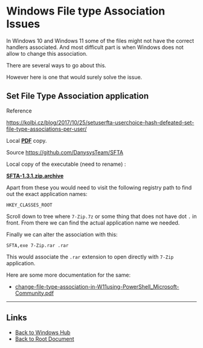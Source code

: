 # Windows File type Association Issues

In Windows 10 and Windows 11 some of the files might not have the correct handlers associated.
And most difficult part is when Windows does not allow to change this association.

There are several ways to go about this.

However here is one that would surely solve the issue.

## Set File Type Association application

Reference 

<https://kolbi.cz/blog/2017/10/25/setuserfta-userchoice-hash-defeated-set-file-type-associations-per-user/>

Local **[PDF](./file-type-assoc-sfta/Set-File-Type-Assoc-SFTA-Danysys.pdf)** copy.

Source <https://github.com/DanysysTeam/SFTA>

Local copy of the executable (need to rename) :

**[SFTA-1.3.1.zip.archive](./file-type-assoc-sfta/SFTA-1.3.1.zip.archive)**

Apart from these you would need to visit the following registry path to find out the exact application names:

```reg
HKEY_CLASSES_ROOT
```

Scroll down to tree where `7-Zip.7z` or some thing that does not have dot `.` in front. From there we can find the actual application name we needed.

Finally we can alter the association with this:

```
SFTA,exe 7-Zip.rar .rar
```

This would associate the `.rar` extension to open directly with `7-Zip` application.

Here are some more documentation for the same:

- [change-file-type-association-in-W11using-PowerShell_Microsoft-Community.pdf](./file-type-assoc-sfta/change-file-type-association-in-W11using-PowerShell_Microsoft-Community.pdf)


----
<!-- Footer Begins Here -->
## Links

- [Back to Windows Hub](./README.md)
- [Back to Root Document](../README.md)

